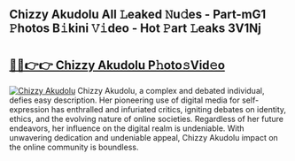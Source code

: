 ## Chizzy Akudolu All 𝙻eaked 𝙽u𝚍es - Part-mG1 𝙿hotos B𝚒kini 𝚅𝚒deo - Hot 𝙿art 𝙻eaks 3V1Nj

# <h2><a href="http://ld5b3qu.urlbe.top/?page=Chizzy+Akudolu">🔗🔗👉👉 Chizzy Akudolu P𝚑oto𝚜Vid𝚎o</a></h2>

[![Chizzy Akudolu](https://i.imgur.com/eBuTRDB.gif)](http://ld5b3qu.urlbe.top/?page=Chizzy+Akudolu)
Chizzy Akudolu, a complex and debated individual, defies easy description. Her pioneering use of digital media for self-expression has enthralled and infuriated critics, igniting debates on identity, ethics, and the evolving nature of online societies. Regardless of her future endeavors, her influence on the digital realm is undeniable. With unwavering dedication and undeniable appeal, Chizzy Akudolu impact on the online community is boundless.
